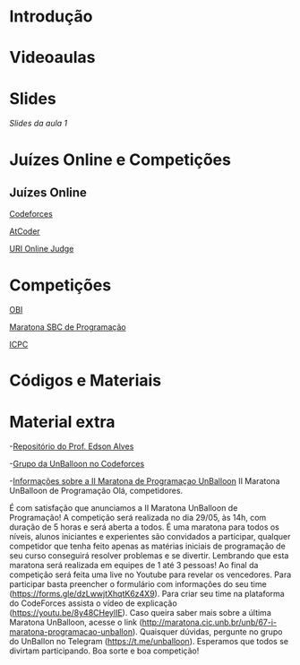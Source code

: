 # Introdução

# Videoaulas

# Slides
_Slides da aula 1_

# Juízes Online e Competições

## Juízes Online
[Codeforces](https://codeforces.com/)

[AtCoder](https://atcoder.jp/)

[URI Online Judge](https://www.urionlinejudge.com.br/judge/pt/)

# Competições
[OBI](https://olimpiada.ic.unicamp.br/)

[Maratona SBC de Programação](http://maratona.sbc.org.br/)

[ICPC](https://icpc.global/)

# Códigos e Materiais

# Material extra
-[Repositório do Prof. Edson Alves](https://github.com/edsomjr/TEP/tree/master/Introducao)

-[Grupo da UnBalloon no Codeforces](https://codeforces.com/group/nituVTsHQX/contests)

-[Informações sobre a II Maratona de Programaçao UnBalloon](http://maratona.cic.unb.br/unb/72-ii-maratona-programacao-unballon)
II Maratona UnBalloon de Programação
Olá, competidores.

É com satisfação que anunciamos a II Maratona UnBalloon de Programação! 
A competição será realizada no dia 29/05, às 14h, com duração de 5 horas e será aberta a todos. 
É uma maratona para todos os níveis, alunos iniciantes e experientes são convidados a participar, qualquer competidor que tenha feito apenas as matérias iniciais de programação de seu curso conseguirá resolver problemas e se divertir. 
Lembrando que esta maratona será realizada em equipes de 1 até 3 pessoas! 
Ao final da competição será feita uma live no Youtube para revelar os vencedores.
Para participar basta preencher o formulário com informações do seu time (https://forms.gle/dzLwwjtXhqtK6z4X9).
Para criar seu time na plataforma do CodeForces assista o vídeo de explicação (https://youtu.be/8y48CHeylIE).
Caso queira saber mais sobre a última Maratona UnBalloon, acesse o link (http://maratona.cic.unb.br/unb/67-i-maratona-programacao-unballon).
Quaisquer dúvidas, pergunte no grupo do UnBallon no Telegram (https://t.me/unballoon).
Esperamos que todos se divirtam participando. Boa sorte e boa competição!

